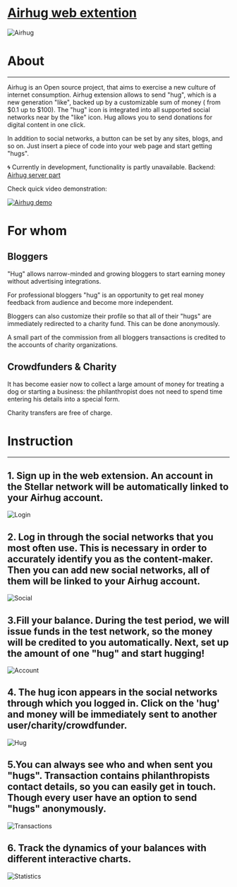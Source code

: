 # [Airhug web extention](https://airhug.click/)

![Airhug][logo]

# About

___

 Airhug is an Open source project, that aims to exercise a new culture of internet consumption. Airhug extension allows to send "hug", which is a new generation "like", backed up by a customizable sum of money ( from $0.1 up to $100). The "hug" icon is integrated into all supported social networks near by the "like" icon. Hug allows you to send donations for digital content in one click.


In addition to social networks, a button can be set by any sites, blogs, and so on. Just insert a piece of code into your web page and start getting "hugs".

🌀 Currently in development, functionality is partly unavailable.
Backend: [Airhug server part](https://github.com/WcAmbros/airhug_server)

Check quick video demonstration:

[![Airhug demo](http://img.youtube.com/vi/ymWTVlgXm-I/0.jpg)](http://www.youtube.com/watch?v=ymWTVlgXm-I "Airhug demo")


# For whom

## Bloggers
"Hug" allows narrow-minded and growing bloggers to start earning money without advertising integrations.

For professional bloggers "hug" is an opportunity to get real money feedback from audience and become more independent.

Bloggers can also customize their profile so that all of their "hugs" are immediately redirected to a charity fund. This can be done anonymously.

A small part of the commission from all bloggers transactions is credited to the accounts of charity organizations.


## Crowdfunders & Charity
It has become easier now to collect a large amount of money for treating a dog or starting a business: the philanthropist does not need to spend time entering his details into a special form.

Charity transfers are free of charge.


# Instruction

___

## 1. Sign up in the web extension. An account in the Stellar network will be automatically linked to your Airhug account.
![Login][login]

## 2. Log in through the social networks that you most often use. This is necessary in order to accurately identify you as the content-maker. Then you can add new social networks, all of them will be linked to your Airhug account.
![Social][social]

## 3.Fill your balance. During the test period, we will issue funds in the test network, so the money will be credited to you automatically. Next, set up the amount of one "hug" and start hugging!

![Account][account]

## 4. The hug icon appears in the social networks through which you logged in. Click on the 'hug' and money will be immediately sent to another user/charity/crowdfunder.

![Hug][hug]

## 5.You can always see who and when sent you "hugs". Transaction contains philanthropists contact details, so you can easily get in touch. Though every user have an option to send "hugs" anonymously.

![Transactions][transactions]

## 6. Track the dynamics of your balances with different interactive charts.

![Statistics][statistics]

[hug]:./instructionPics/hug.png
[logo]:./instructionPics/logo.png
[login]:./instructionPics/login.png
[social]:./instructionPics/social.png
[account]:./instructionPics/account.png
[transactions]:./instructionPics/transactions.png
[statistics]:./instructionPics/statistics.png
